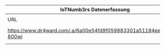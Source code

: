|IoTNumb3rs Datenerfassung|||||||||||
| ---- | ---- | ---- | ---- | ---- | ---- | ---- | ---- | ---- | ---- | ---- |
||||||||||||
|URL|home_url|filename|device_class|device_count|market_class|market_volume|prognosis_year|publication_year|authorship_class|Dropbox folder|
|https://www.dr4ward.com/.a/6a00e54fd9f059883301a51184ee66970c-800wi|https://www.dr4ward.com/dr4ward/2014/03/what-is-the-internet-of-things-iot-and-what-does-it-mean-for-our-future-epic-infographic.html|file7_6a00e54fd9f059883301a51184ee66970c-800wi.png|||market opportunity|1E+12|2020|2014|Blogger|MariaMarg/20181127-1800|
